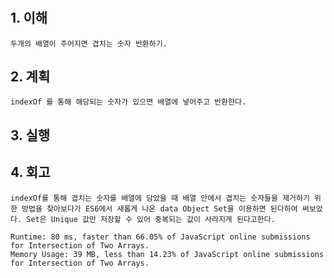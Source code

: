 # <Intersection of Two Arrays>

## 1. 이해

    두개의 배열이 주어지면 겹치는 숫자 반환하기.

## 2. 계획

    indexOf 를 통해 해당되는 숫자가 있으면 배열에 넣어주고 반환한다.

## 3. 실행 

## 4. 회고

    indexOf를 통해 겹치는 숫자를 배열에 담았을 때 배열 안에서 겹치는 숫자들을 제거하기 위한 방법을 찾아보다가 ES6에서 새롭게 나온 data Object Set을 이용하면 된다하여 써보았다. Set은 Unique 값만 저장할 수 있어 중복되는 값이 사라지게 된다고한다.

    Runtime: 80 ms, faster than 66.05% of JavaScript online submissions for Intersection of Two Arrays.
    Memory Usage: 39 MB, less than 14.23% of JavaScript online submissions for Intersection of Two Arrays.

